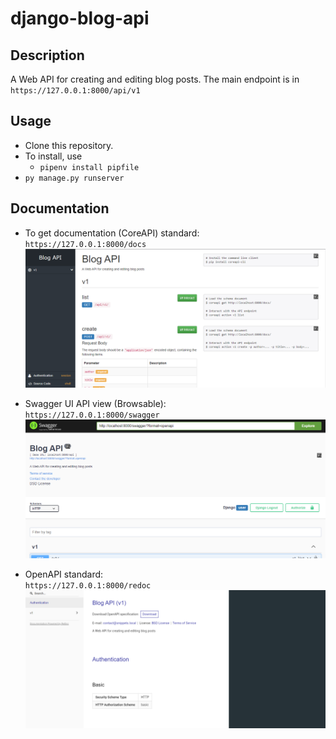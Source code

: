 # django-blog-api

## Description
A Web API for creating and editing blog posts.
The main endpoint is in ```https://127.0.0.1:8000/api/v1```

## Usage
- Clone this repository.
- To install, use
    - ```pipenv install pipfile```
- ```py manage.py runserver```


## Documentation
- To get documentation (CoreAPI) standard:  
    ```https://127.0.0.1:8000/docs```  
    ![CoreAPI](docs_coreapi.png)  

- Swagger UI API view (Browsable):  
    ```https://127.0.0.1:8000/swagger```  
    ![Swagger](docs_swagger.png)  

- OpenAPI standard:  
    ```https://127.0.0.1:8000/redoc```  
    ![Redoc](docs_redoc.png)  